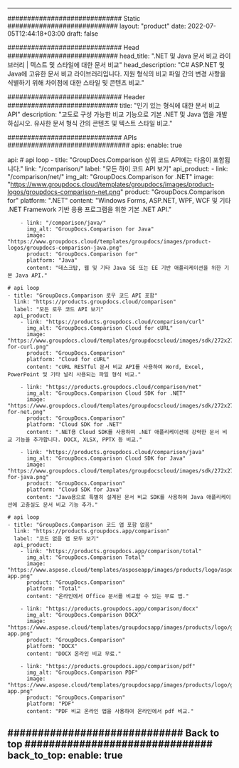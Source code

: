 
---
############################# Static ############################
layout: "product"
date: 2022-07-05T12:44:18+03:00
draft: false

############################# Head ############################
head_title: ".NET 및 Java 문서 비교 라이브러리 | 텍스트 및 스타일에 대한 문서 비교"
head_description: "C# ASP.NET 및 Java에 고유한 문서 비교 라이브러리입니다. 지원 형식의 비교 파일 간의 변경 사항을 식별하기 위해 차이점에 대한 스타일 및 콘텐츠 비교."

############################# Header ############################
title: "인기 있는 형식에 대한 문서 비교 API"
description: "고도로 구성 가능한 비교 기능으로 기본 .NET 및 Java 앱을 개발하십시오. 유사한 문서 형식 간의 콘텐츠 및 텍스트 스타일 비교."

############################# APIs ###############################
apis:
  enable: true

  api:
    # api loop
    - title: "GroupDocs.Comparison 상위 코드 API에는 다음이 포함됩니다."
      link: "/comparison/"
      label: "모든 하이 코드 API 보기"
      api_product:
        - link: "/comparison/net/"
          img_alt: "GroupDocs.Comparison for .NET"
          image: "https://www.groupdocs.cloud/templates/groupdocs/images/product-logos/groupdocs-comparison-net.png"
          product: "GroupDocs.Comparison for"
          platform: ".NET"
          content: "Windows Forms, ASP.NET, WPF, WCF 및 기타 .NET Framework 기반 응용 프로그램을 위한 기본 .NET API."

        - link: "/comparison/java/"
          img_alt: "GroupDocs.Comparison for Java"
          image: "https://www.groupdocs.cloud/templates/groupdocs/images/product-logos/groupdocs-comparison-java.png"
          product: "GroupDocs.Comparison for"
          platform: "Java"
          content: "데스크탑, 웹 및 기타 Java SE 또는 EE 기반 애플리케이션을 위한 기본 Java API."

    # api loop
    - title: "GroupDocs.Comparison 로우 코드 API 포함"
      link: "https://products.groupdocs.cloud/comparison"
      label: "모든 로우 코드 API 보기"
      api_product:
        - link: "https://products.groupdocs.cloud/comparison/curl"
          img_alt: "GroupDocs.Comparison Cloud for cURL"
          image: "https://www.groupdocs.cloud/templates/groupdocscloud/images/sdk/272x272/groupdocs_comparison-for-curl.png"
          product: "GroupDocs.Comparison"
          platform: "Cloud for cURL"
          content: "cURL RESTful 문서 비교 API를 사용하여 Word, Excel, PowerPoint 및 기타 널리 사용되는 파일 형식 비교."

        - link: "https://products.groupdocs.cloud/comparison/net"
          img_alt: "GroupDocs.Comparison Cloud SDK for .NET"
          image: "https://www.groupdocs.cloud/templates/groupdocscloud/images/sdk/272x272/groupdocs_comparison-for-net.png"
          product: "GroupDocs.Comparison"
          platform: "Cloud SDK for .NET"
          content: ".NET용 Cloud SDK를 사용하여 .NET 애플리케이션에 강력한 문서 비교 기능을 추가합니다. DOCX, XLSX, PPTX 등 비교."

        - link: "https://products.groupdocs.cloud/comparison/java"
          img_alt: "GroupDocs.Comparison Cloud SDK for Java"
          image: "https://www.groupdocs.cloud/templates/groupdocscloud/images/sdk/272x272/groupdocs_comparison-for-java.png"
          product: "GroupDocs.Comparison"
          platform: "Cloud SDK for Java"
          content: "Java용으로 특별히 설계된 문서 비교 SDK를 사용하여 Java 애플리케이션에 고충실도 문서 비교 기능 추가."

    # api loop
    - title: "GroupDocs.Comparison 코드 앱 포함 없음"
      link: "https://products.groupdocs.app/comparison"
      label: "코드 없음 앱 모두 보기"
      api_product:
        - link: "https://products.groupdocs.app/comparison/total"
          img_alt: "GroupDocs.Comparison Total"
          image: "https://www.aspose.cloud/templates/asposeapp/images/products/logo/aspose_comparison-app.png"
          product: "GroupDocs.Comparison"
          platform: "Total"
          content: "온라인에서 Office 문서를 비교할 수 있는 무료 앱."

        - link: "https://products.groupdocs.app/comparison/docx"
          img_alt: "GroupDocs.Comparison DOCX"
          image: "https://www.aspose.cloud/templates/groupdocsapp/images/products/logo/groupdocs_words-app.png"
          product: "GroupDocs.Comparison"
          platform: "DOCX"
          content: "DOCX 온라인 비교 무료."

        - link: "https://products.groupdocs.app/comparison/pdf"
          img_alt: "GroupDocs.Comparison PDF"
          image: "https://www.aspose.cloud/templates/groupdocsapp/images/products/logo/groupdocs_pdf-app.png"
          product: "GroupDocs.Comparison"
          platform: "PDF"
          content: "PDF 비교 온라인 앱을 사용하여 온라인에서 pdf 비교."

############################# Back to top ###############################
back_to_top:
  enable: true
---